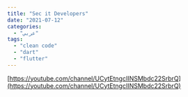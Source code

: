 ```yaml
---
title: "Sec it Developers"
date: "2021-07-12"
categories:
  - "عربي"
tags:
  - "clean code"
  - "dart"
  - "flutter"
---
```


[https://youtube.com/channel/UCytEtngcIINSMbdc22SrbrQ](https://youtube.com/channel/UCytEtngcIINSMbdc22SrbrQ)
